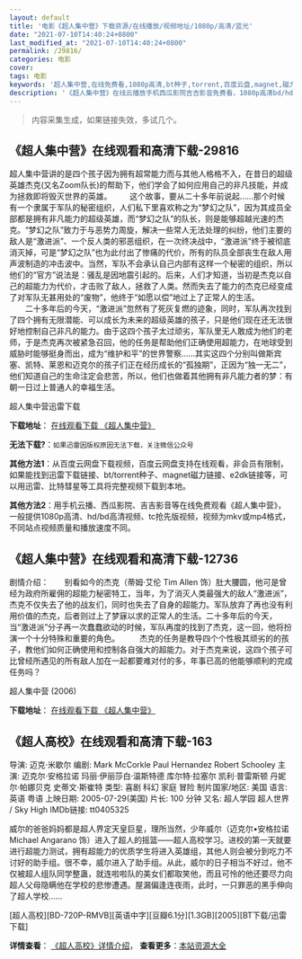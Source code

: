 ```yaml
---
layout: default
title: '电影《超人集中营》下载资源/在线播放/视频地址/1080p/高清/蓝光'
date: "2021-07-10T14:40:24+0800"
last_modified_at: "2021-07-10T14:40:24+0800"
permalink: /29816/
categories: 电影
cover:
tags: 电影
keywords: '超人集中营,在线免费看,1080p高清,bt种子,torrent,百度云盘,magnet,磁力链,迅雷下载资源'
description: '《超人集中营》在线云播放手机西瓜影院吉吉影音免费看，1080p高清bd/hd未删减完整版和tc抢先枪版，mkv/mp4格式，附带bt/torrent种子、magnet/磁力链、百度云盘、网盘资源迅雷下载链接'
---
```


>内容采集生成，如果链接失效，多试几个。


## 《超人集中营》在线观看和高清下载-29816

超人集中营讲的是四个孩子因为拥有超常能力而与其他人格格不入，在昔日的超级英雄杰克(又名Zoom队长)的帮助下，他们学会了如何应用自己的非凡技能，并成为拯救即将毁灭世界的英雄。 　　这个故事，要从二十多年前说起……那个时候有一个隶属于军队的秘密组织，人们私下里喜欢称之为“梦幻之队”，因为其成员全部都是拥有非凡能力的超级英雄，而&ldquo;梦幻之队”的队长，则是能够超越光速的杰克。&ldquo;梦幻之队”致力于与恶势力周旋，解决一些常人无法处理的纠纷，他们主要的敌人是&ldquo;激进派”、一个反人类的邪恶组织，在一次终决战中，“激进派”终于被彻底消灭掉，可是&ldquo;梦幻之队”也为此付出了惨痛的代价，所有的队员全部丧生在敌人用声波制造的冲击波中。当然，军队不会承认自己内部有这样一个秘密的组织，所以他们的“官方”说法是：骚乱是因地震引起的。后来，人们才知道，当初是杰克以自己的超能力为代价，才击败了敌人，拯救了人类。然而失去了能力的杰克已经变成了对军队无甚用处的“废物”，他终于“如愿以偿”地过上了正常人的生活。<br />　　二十多年后的今天，&ldquo;激进派”忽然有了死灰复燃的迹象，同时，军队再次找到了四个拥有无限潜能、可以成长为未来的超级英雄的孩子，只是他们现在还无法很好地控制自己非凡的能力。由于这四个孩子太过顽劣，军队里无人敢成为他们的老师，于是杰克再次被紧急召回，他的任务是帮助他们正确使用超能力，在地球受到威胁时能够挺身而出，成为&ldquo;维护和平”的世界警察&hellip;…其实这四个分别叫做斯宾塞、凯特、莱恩和迈克尔的孩子们正在经历成长的“孤独期&rdquo;，正因为“独一无二”，他们知道自己的生命注定会悲苦，所以，他们也做着其他拥有非凡能力者的梦：有朝一日过上普通人的幸福生活。


超人集中营迅雷下载

**下载地址**： [在线观看下载 《超人集中营》](https://www.993dy.com//vod-detail-id-18893.html) 


**无法下载?**：`如果迅雷因版权原因无法下载，关注微信公众号 `

**其他方法1**：从百度云网盘下载视频，百度云网盘支持在线观看，非会员有限制，如果能找到迅雷下载链接、bt/torrent种子、magnet磁力链接、e2dk链接等，可以用迅雷、比特彗星等工具将完整视频下载到本地。

**其他方法2**：用手机云播、西瓜影院、吉吉影音等在线免费观看《超人集中营》，一般提供1080p高清、hd/bd高清视频、tc抢先版视频，视频为mkv或mp4格式，不同站点视频质量和播放速度不同。


## 《超人集中营》在线观看和高清下载-12736

剧情介绍：　　别看如今的杰克（蒂姆·艾伦 Tim Allen 饰）肚大腰圆，他可是曾经为政府所雇佣的超能力秘密特工，当年，为了消灭人类最强大的敌人“激进派”，杰克不仅失去了他的战友们，同时也失去了自身的超能力。军队放弃了再也没有利用价值的杰克，后者则过上了梦寐以求的正常人的生活。二十多年后的今天，当“激进派”分子再一次蠢蠢欲动的时候，军队再度的找到了杰克，这一回，他将扮演一个十分特殊和重要的角色。  　　杰克的任务是教导四个个性极其顽劣的的孩子，教他们如何正确使用和控制各自强大的超能力。对于杰克来说，这四个孩子可比曾经所遇见的所有敌人加在一起都要难对付的多，年事已高的他能够顺利的完成任务吗？


超人集中营 (2006)

**下载地址**： [在线观看下载 《超人集中营》](https://www.btbtdy.me/btdy/dy6586.html) 


## 《超人高校》在线观看和高清下载-163

导演: 迈克·米歇尔 编剧: Mark McCorkle Paul Hernandez Robert Schooley 主演: 迈克尔·安格拉诺 玛丽·伊丽莎白·温斯特德 库尔特·拉塞尔 凯利·普雷斯顿 丹妮尔·帕娜贝克 史蒂文·斯崔特 类型: 喜剧 科幻 家庭 冒险 制片国家/地区: 美国 语言: 英语 粤语 上映日期: 2005-07-29(美国) 片长: 100 分钟 又名: 超人学园 超人世界 / Sky High IMDb链接: tt0405325

威尔的爸爸妈妈都是超人界定天皇巨星，理所当然，少年威尔（迈克尔•安格拉诺 Michael Angarano 饰）进入了超人的摇篮——超人高校学习。进校的第一天就要进行超能力测试，拥有超能力的优质学生将进入英雄组，其他人则会被分到吃力不讨好的助手组。很不幸，威尔进入了助手组。从此，威尔的日子相当不好过，他不仅被超人组队同学整蛊，就连啦啦队的美女们都取笑他，而且可怜的他还要尽力向超人父母隐瞒他在学校的悲惨遭遇。屋漏偏逢连夜雨，此时，一只罪恶的黑手伸向了超人学校……


[超人高校][BD-720P-RMVB][英语中字][豆瓣6.1分][1.3GB][2005][BT下载/迅雷下载]

**详情查看**： [《超人高校》详情介绍](/movie/163/)， **查看更多**：[本站资源大全](/movie/t/all/)

